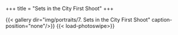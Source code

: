 +++
title = "Sets in the City First Shoot"
+++

{{< gallery dir="img/portraits/7. Sets in the City First Shoot" caption-position="none"/>}} {{< load-photoswipe>}}
